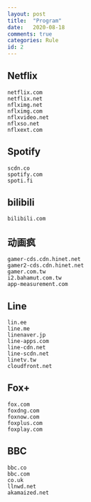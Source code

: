 ```yaml
---
layout: post
title:  "Program"
date:   2020-08-18
comments: true
categories: Rule
id: 2
---
```


## Netflix

```
netflix.com
netflix.net
nflximg.net
nflximg.com
nflxvideo.net
nflxso.net
nflxext.com
```

## Spotify

```
scdn.co
spotify.com
spoti.fi
```

## bilibili

```
bilibili.com
```

## 动画疯

```
gamer-cds.cdn.hinet.net
gamer2-cds.cdn.hinet.net
gamer.com.tw
i2.bahamut.com.tw
app-measurement.com
```

## Line

```
lin.ee
line.me
linenaver.jp
line-apps.com
line-cdn.net
line-scdn.net
linetv.tw
cloudfront.net
```

## Fox+

```
fox.com
foxdng.com
foxnow.com
foxplus.com
foxplay.com
```

## BBC

```
bbc.co
bbc.com
co.uk
llnwd.net
akamaized.net
```